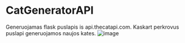 # CatGeneratorAPI
Generuojamas flask puslapis is api.thecatapi.com. Kaskart perkrovus puslapi generuojamos naujos kates.
![image](https://user-images.githubusercontent.com/53855275/122560804-bd2d8880-d049-11eb-9ff8-ffd3b9bcb951.png)
